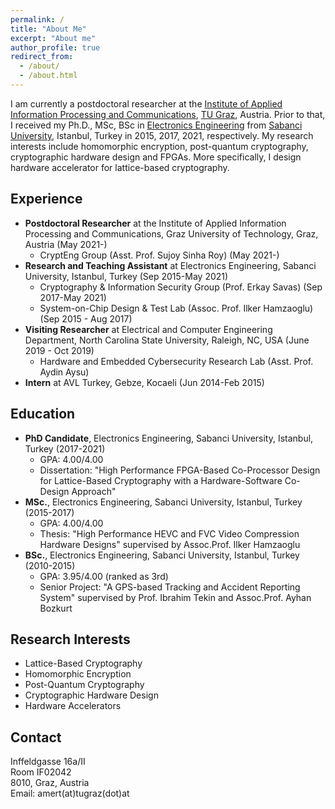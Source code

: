 ```yaml
---
permalink: /
title: "About Me"
excerpt: "About me"
author_profile: true
redirect_from:
  - /about/
  - /about.html
---
```

I am currently a postdoctoral researcher at the [Institute of Applied Information Processing and Communications](https://www.iaik.tugraz.at/), [TU Graz](https://www.tugraz.at/home/), Austria. Prior to that, I received my Ph.D., MSc, BSc in [Electronics Engineering](https://ee.sabanciuniv.edu/en) from [Sabanci University](https://www.sabanciuniv.edu/en), Istanbul, Turkey in 2015, 2017, 2021, respectively. My research interests include homomorphic encryption, post-quantum cryptography, cryptographic hardware design and FPGAs. More specifically, I design hardware accelerator for lattice-based cryptography.

<!--I am currently a PhD candidate at [Electronics Engineering](https://ee.sabanciuniv.edu/en) in [Sabanci University](https://www.sabanciuniv.edu/en), Istanbul, Turkey. I study under the supervision of Asst. Prof. Erdinc Ozturk and Prof. Erkay Savas at [Cryptography & Information Security (CISEC)](https://cisec.sabanciuniv.edu/) Group. I worked with Asst. Prof. Aydin Aysu as a visiting researcher at [Hardware and Embedded Cybersecurity Research Lab (HECTOR)](https://research.ece.ncsu.edu/aaysu/) in [North Carolina State University](https://www.ncsu.edu/), Raleigh, NC, in the summer of 2019. I received my BSc. and MSc. in Electronics Engineering from Sabanci University, Istanbul, Turkey, in 2015 and 2017 respectively. My research interests include homomorphic encryption, post-quantum cryptography, cryptographic hardware design and FPGAs. More specifically, I design hardware accelerator for lattice-based cryptography. Also, I work as a full-time research assistant at Electronics Engineering in Sabanci University since 2017.-->

## Experience

* <b>Postdoctoral Researcher</b> at the Institute of Applied Information Processing and Communications, Graz University of Technology, Graz, Austria (May 2021-)
  * CryptEng Group (Asst. Prof. Sujoy Sinha Roy) (May 2021-)
* <b>Research and Teaching Assistant</b> at Electronics Engineering, Sabanci University, Istanbul, Turkey (Sep 2015-May 2021)
  * Cryptography & Information Security Group (Prof. Erkay Savas) (Sep 2017-May 2021)
  * System-on-Chip Design & Test Lab (Assoc. Prof. Ilker Hamzaoglu) (Sep 2015 - Aug 2017)
* <b>Visiting Researcher</b> at Electrical and Computer Engineering Department, North Carolina State University, Raleigh, NC, USA (June 2019 - Oct 2019)
  * Hardware and Embedded Cybersecurity Research Lab (Asst. Prof. Aydin Aysu)
* <b>Intern</b> at AVL Turkey, Gebze, Kocaeli (Jun 2014-Feb 2015)
  

## Education

* <b>PhD Candidate</b>, Electronics Engineering, Sabanci University, Istanbul, Turkey (2017-2021)
  * GPA: 4.00/4.00
  * Dissertation: "<it>High Performance FPGA-Based Co-Processor Design for Lattice-Based Cryptography with a Hardware-Software Co-Design Approach</it>"
* <b>MSc.</b>, Electronics Engineering, Sabanci University, Istanbul, Turkey (2015-2017)
  * GPA: 4.00/4.00
  * Thesis: "<it>High Performance HEVC and FVC Video Compression Hardware Designs</it>" supervised by Assoc.Prof. Ilker Hamzaoglu
* <b>BSc.</b>, Electronics Engineering, Sabanci University, Istanbul, Turkey (2010-2015)
  * GPA: 3.95/4.00 (ranked as 3rd)
  * Senior Project: "<it>A GPS-based Tracking and Accident Reporting System</it>" supervised by Prof. Ibrahim Tekin and Assoc.Prof. Ayhan Bozkurt


## Research Interests

* Lattice-Based Cryptography
* Homomorphic Encryption
* Post-Quantum Cryptography
* Cryptographic Hardware Design
* Hardware Accelerators


## Contact

Inffeldgasse 16a/II\
Room IF02042\
8010, Graz, Austria\
Email: amert(at)tugraz(dot)at
